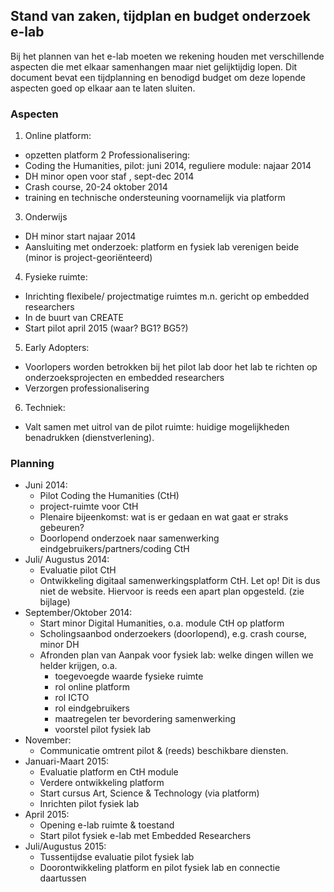 ## Stand van zaken, tijdplan en budget onderzoek e-lab

Bij het plannen van het e-lab moeten we rekening houden met verschillende aspecten die met elkaar samenhangen maar niet gelijktijdig lopen. Dit document bevat een tijdplanning en benodigd budget om deze lopende aspecten goed op elkaar aan te laten sluiten.

### Aspecten

1. Online platform:
  + opzetten platform
2 Professionalisering:
  + Coding the Humanities, pilot: juni 2014, reguliere module: najaar 2014
  + DH minor open voor staf , sept-dec 2014
  + Crash course, 20-24 oktober 2014
  + training en technische ondersteuning voornamelijk via platform
3. Onderwijs  
  + DH minor start najaar 2014
  + Aansluiting met onderzoek: platform en fysiek lab verenigen beide (minor is project-georiënteerd)
4. Fysieke ruimte:
  + Inrichting flexibele/ projectmatige ruimtes m.n. gericht op embedded researchers
  + In de buurt van CREATE
  + Start pilot april 2015 (waar? BG1? BG5?)
5. Early Adopters: 
  + Voorlopers worden betrokken bij het pilot lab door het lab te richten op onderzoeksprojecten en embedded researchers
  + Verzorgen professionalisering 
6. Techniek: 
  + Valt samen met uitrol van de pilot ruimte: huidige mogelijkheden benadrukken (dienstverlening).



### Planning

+ Juni 2014:
  + Pilot Coding the Humanities (CtH)
  + project-ruimte voor CtH
  + Plenaire bijeenkomst: wat is er gedaan en wat gaat er straks gebeuren?
  + Doorlopend onderzoek naar samenwerking eindgebruikers/partners/coding CtH
+ Juli/ Augustus 2014:
  + Evaluatie pilot CtH
  + Ontwikkeling digitaal samenwerkingsplatform CtH. Let op! Dit is dus niet de website. Hiervoor is reeds een apart plan opgesteld. (zie bijlage)
+ September/Oktober 2014:
  + Start minor Digital Humanities, o.a. module CtH op platform
  + Scholingsaanbod onderzoekers (doorlopend), e.g. crash course, minor DH
  + Afronden plan van Aanpak voor fysiek lab: welke dingen willen we helder krijgen, o.a. 
    + toegevoegde waarde fysieke ruimte
    + rol online platform
    + rol ICTO
    + rol eindgebruikers
    + maatregelen ter bevordering samenwerking
    + voorstel pilot fysiek lab
+ November:
  + Communicatie omtrent pilot & (reeds) beschikbare diensten. 
+ Januari-Maart 2015:
  + Evaluatie platform en CtH module
  + Verdere ontwikkeling platform
  + Start cursus Art, Science & Technology (via platform)
  + Inrichten pilot fysiek lab
+ April 2015:
  + Opening e-lab ruimte & toestand
  + Start pilot fysiek e-lab met Embedded Researchers
+ Juli/Augustus 2015:
  + Tussentijdse evaluatie pilot fysiek lab
  + Doorontwikkeling platform en pilot fysiek lab en connectie daartussen

